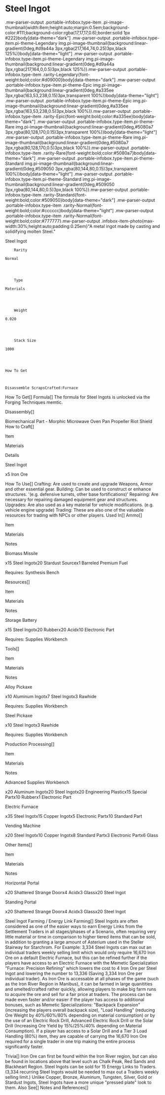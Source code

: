 # Steel Ingot

.mw-parser-output .portable-infobox.type-item .pi-image-thumbnail{width:8em;height:auto;margin:0.5em;background-color:#111;background-color:rgba(17,17,17,0.6);border:solid 1px #222}body[data-theme="dark"] .mw-parser-output .portable-infobox.type-item.pi-theme-Legendary img.pi-image-thumbnail{background:linear-gradient(0deg,#d9a44a 3px,rgba(217,164,74,0.25)3px,black 125%)}body[data-theme="light"] .mw-parser-output .portable-infobox.type-item.pi-theme-Legendary img.pi-image-thumbnail{background:linear-gradient(0deg,#d9a44a 3px,rgba(217,164,0,0.5)3px,black 125%)}.mw-parser-output .portable-infobox.type-item .rarity-Legendary{font-weight:bold;color:#d09000}body[data-theme="dark"] .mw-parser-output .portable-infobox.type-item.pi-theme-Epic img.pi-image-thumbnail{background:linear-gradient(0deg,#a335ee 3px,rgba(163,53,238,0.15)3px,transparent 100%)}body[data-theme="light"] .mw-parser-output .portable-infobox.type-item.pi-theme-Epic img.pi-image-thumbnail{background:linear-gradient(0deg,#a335ee 3px,rgba(163,53,238,0.5)3px,black 100%)}.mw-parser-output .portable-infobox.type-item .rarity-Epic{font-weight:bold;color:#a335ee}body[data-theme="dark"] .mw-parser-output .portable-infobox.type-item.pi-theme-Rare img.pi-image-thumbnail{background:linear-gradient(0deg,#5080a7 3px,rgba(80,128,170,0.15)3px,transparent 100%)}body[data-theme="light"] .mw-parser-output .portable-infobox.type-item.pi-theme-Rare img.pi-image-thumbnail{background:linear-gradient(0deg,#5080a7 3px,rgba(80,128,170,0.5)3px,black 100%)}.mw-parser-output .portable-infobox.type-item .rarity-Rare{font-weight:bold;color:#5080a7}body[data-theme="dark"] .mw-parser-output .portable-infobox.type-item.pi-theme-Standard img.pi-image-thumbnail{background:linear-gradient(0deg,#509050 3px,rgba(80,144,80,0.15)3px,transparent 100%)}body[data-theme="light"] .mw-parser-output .portable-infobox.type-item.pi-theme-Standard img.pi-image-thumbnail{background:linear-gradient(0deg,#509050 3px,rgba(80,144,80,0.5)3px,black 100%)}.mw-parser-output .portable-infobox.type-item .rarity-Standard{font-weight:bold;color:#509050}body[data-theme="dark"] .mw-parser-output .portable-infobox.type-item .rarity-Normal{font-weight:bold;color:#cccccc}body[data-theme="light"] .mw-parser-output .portable-infobox.type-item .rarity-Normal{font-weight:bold;color:#777777}.mw-parser-output .infobox-item-photo{max-width:30%;height:auto;padding:0.25em}"A metal ingot made by casting and solidifying molten Steel."

Steel Ingot


	
		
		
	
	


	

	
		Rarity
	
	Normal



	
		Type
	
	Materials



	
		Weight
	
	0.020



	
		Stack Size
	
	1000




	How To Get


	
	Disassemble ScrapsCrafted:Furnace





How To Get[]
Formula[]
The formula for Steel Ingots is unlocked via the Forging Techniques memtic.

Disassembly[]

Biomechanical Part - Morphic
Microwave Oven
Pan
Propeller
Riot Shield
How to Craft[]


Item

Materials

Details


Steel Ingot

x5 Iron Ore




How To Use[]
Crafting:  Are used to create and upgrade Weapons, Armor and other essential gear.
Building:  Can be used to construct or enhance structures.  '(e.g. defensive turrets, other base fortifications)'
Repairing:  Are necessary for repairing damaged equipment gear and structures.
Upgrades:  Are also used as a key material for vehicle modifications. (e.g. vehicle engine upgrade)
Trading:  These are also one of the valuable resources for trading with NPCs or other players.
Used In[]
Ammo[]


Item

Materials

Notes


Biomass Missile

x15 Steel Ingotx20 Stardust Sourcex1 Barreled Premium Fuel

Requires: Synthesis Bench


Resources[]


Item

Materials

Notes


Storage Battery

x15 Steel Ingotx20 Rubberx20 Acidx10 Electronic Part

Requires: Supplies Workbench


Tools[]


Item

Materials

Notes


Alloy Pickaxe

x10 Aluminum Ingotx7 Steel Ingotx3 Rawhide

Requires: Supplies Workbench


Steel Pickaxe

x10 Steel Ingotx3 Rawhide

Requires: Supplies Workbench


Production Processing[]


Item

Materials

Notes


Advanced Supplies Workbench

x20 Aluminum Ingotx20 Steel Ingotx20 Engineering Plasticx15 Special Partx10 Rubberx1 Electronic Part




Electric Furnace

x35 Steel Ingotx15 Copper Ingotx5 Electronic Partx10 Standard Part




Vending Machine

x20 Steel Ingotx10 Copper Ingotx8 Standard Partx3 Electronic Partx6 Glass




Other Items[]


Item

Materials

Notes


Horizontal Portal

x20 Shattered Strange Doorx4 Acidx3 Glassx20 Steel Ingot




Standing Portal

x20 Shattered Strange Doorx4 Acidx3 Glassx20 Steel Ingot




Steel Ingot Farming / Energy Link Farming[]
Steel Ingots are often considered as one of the easier ways to earn Energy Links from the Settlement Traders in all stages/phases of a Scenario, often requiring very little material or time in comparison to higher tiered items that can be sold, in addition to granting a large amount of Asterium used in the Steller Stairway for Starchrom.
For Example: 3,334 Steel Ingots can max out an individual traders weekly selling limit which would only require 16,670 Iron Ore on a default Electric Furnace, but this can be refined further if the players have access to an Electric Furnace with the Memetic Specialization "Furnace: Precision Refining" which lowers the cost to 4 Iron Ore per Steel Ingot and lowering the number to 13,336 (Saving 3,334 Iron Ore per individual trader).
As Iron Ore is accessable at all phases of the game (such as the Iron River Region in Manibus), it can be farmed in large quanitities and smelted/crafted rather quickly, allowing players to make big farm runs to acquire the ore and sell for a fair price at traders. The process can be made even faster and/or easier if the player has access to additional bonuses, such as Memetic Specializations: "Backpack Expansion" (increasing the players overall backpack size), "Load Handling" (reducing Ore Weight by 40%/60%/80% depending on material consumption) or by the use of an Electric Rock Drill, Advanced Electric Rock Drill or the Solar Drill (Increasing Ore Yield by 15%/25%/40% depending on Material Consumption). If a player has access to a Solar Drill and a Tier 3 Load Handling (80%) item, they are capable of carrying the 16,670 Iron Ore required for a single trader in one trip making the entire process significantly faster.

Trivia[]
Iron Ore can first be found within the Iron River region, but can also be found in locations above that level such as Chalk Peak, Red Sands and Blackheart Region.
Steel Ingots can be sold for 15 Energy Links to Traders. (3,334 recurring Steel Ingots would be needed to max out a Traders weekly selling limit.)
Unlike Copper, Bronze, Aluminum, Tungsten, Silver, Gold or Stardust Ingots, Steel Ingots have a more unique "pressed plate" look to them.
Also See[]
Notes and References[]
